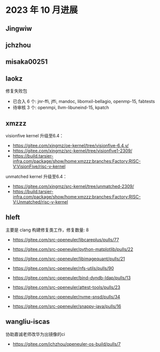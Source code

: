 # 2023 年 10 月进展

## Jingwiw

## jchzhou

## misaka00251

## laokz

修复失败包
- 已合入 6 个: jnr-ffi, jffi, mandoc, libomxil-bellagio, openmp-15, fabtests
- 待审核 3 个: openmpi, llvm-libuneind-15, kpatch

## xmzzz

visionfive kernel 升级至6.4：

- https://gitee.com/xingmz/oe-kernel/tree/visionfive-6.4.y/
- https://gitee.com/xingmz/src-kernel/tree/visionfive1-2309/
- https://build.tarsier-infra.com/package/show/home:xmzzz:branches:Factory:RISC-V:VisionFive/risc-v-kernel

unmatched kernel 升级至6.4：

- https://gitee.com/xingmz/src-kernel/tree/unmatched-2309/
- https://build.tarsier-infra.com/package/show/home:xmzzz:branches:Factory:RISC-V:Unmatched/risc-v-kernel

## hleft

主要是 clang 构建修复类工作，修复数量: 8

- https://gitee.com/src-openeuler/libcareplus/pulls/77

- https://gitee.com/src-openeuler/python-matplotlib/pulls/22

- https://gitee.com/src-openeuler/libimagequant/pulls/21

- https://gitee.com/src-openeuler/nfs-utils/pulls/90

- https://gitee.com/src-openeuler/bind-dyndb-ldap/pulls/13

- https://gitee.com/src-openeuler/attest-tools/pulls/23

- https://gitee.com/src-openeuler/nvme-snsd/pulls/34

- https://gitee.com/src-openeuler/snappy-java/pulls/16

## wangliu-iscas

协助嘉诚老师改华为出镜像的ci

- https://gitee.com/jchzhou/openeuler-os-build/pulls/7